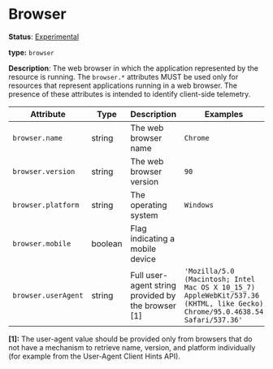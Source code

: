 # Browser

**Status**: [Experimental](../../document-status.md)

**type:** `browser`

**Description**: The web browser in which the application represented by the resource is running. The `browser.*` attributes MUST be used only for resources that represent applications running in a web browser. The presence of these attributes is intended to identify client-side telemetry.

<!-- semconv device -->
| Attribute  | Type | Description  | Examples  | Required |
|---|---|---|---|---|
| `browser.name` | string | The web browser name | `Chrome` | No |
| `browser.version` | string | The web browser version | `90` | No |
| `browser.platform` | string | The operating system | `Windows` | No |
| `browser.mobile` | boolean | Flag indicating a mobile device | | No |
| `browser.userAgent` | string | Full user-agent string provided by the browser [1] | `'Mozilla/5.0 (Macintosh; Intel Mac OS X 10_15_7) AppleWebKit/537.36 (KHTML, like Gecko) Chrome/95.0.4638.54 Safari/537.36'` | No |

**[1]:** The user-agent value should be provided only from browsers that do not have a mechanism to retrieve name, version, and platform individually (for example from the User-Agent Client Hints API). 
